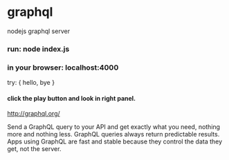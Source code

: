 # graphql
nodejs graphql server

### run: node index.js
### in your browser: localhost:4000

try:
{
hello, bye
}

#### click the play button and look in right panel.


http://graphql.org/

Send a GraphQL query to your API and get exactly what you need, nothing more and nothing less. GraphQL queries always return predictable results. Apps using GraphQL are fast and stable because they control the data they get, not the server.
